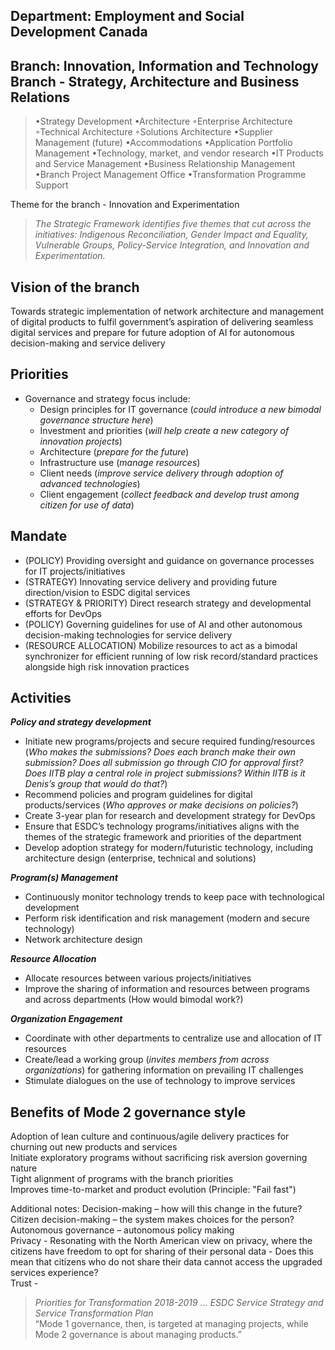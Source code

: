 ## Department: Employment and Social Development Canada
## Branch: Innovation, Information and Technology Branch - Strategy, Architecture and Business Relations
> •Strategy Development
> •Architecture
>     ◦Enterprise Architecture
>     ◦Technical Architecture
>     ◦Solutions Architecture
> •Supplier Management (future)
> •Accommodations
> •Application Portfolio Management
> •Technology, market, and vendor research
> •IT Products and Service Management
> •Business Relationship Management
> •Branch Project Management Office
> •Transformation Programme Support

Theme for the branch - Innovation and Experimentation 
>_The Strategic Framework identifies five themes that cut across the initiatives: Indigenous Reconciliation, Gender Impact and Equality, Vulnerable Groups, Policy-Service Integration, and Innovation and Experimentation._

## Vision of the branch
Towards strategic implementation of network architecture and management of digital products to fulfil government’s aspiration of delivering seamless digital services and prepare for future adoption of AI for autonomous decision-making and service delivery

## Priorities
- Governance and strategy focus include:
  * Design principles for IT governance (_could introduce a new bimodal governance structure here_)
  * Investment and priorities (_will help create a new category of innovation projects_)
  * Architecture (_prepare for the future_)
  * Infrastructure use (_manage resources_)
  * Client needs (_improve service delivery through adoption of advanced technologies_)
  * Client engagement (_collect feedback and develop trust among citizen for use of data_)

## Mandate 
- (POLICY) Providing oversight and guidance on governance processes for IT projects/initiatives
- (STRATEGY) Innovating service delivery and providing future direction/vision to ESDC digital services
- (STRATEGY & PRIORITY) Direct research strategy and developmental efforts for DevOps
- (POLICY) Governing guidelines for use of AI and other autonomous decision-making technologies for service delivery
- (RESOURCE ALLOCATION) Mobilize resources to act as a bimodal synchronizer for efficient running of low risk record/standard practices alongside high risk innovation practices
	
## Activities
**_Policy and strategy development_**
- Initiate new programs/projects and secure required funding/resources (_Who makes the submissions? Does each branch make their own submission? Does all submission go through CIO for approval first? Does IITB play a central role in project submissions? Within IITB is it Denis’s group that would do that?_)
- Recommend policies and program guidelines for digital products/services (_Who approves or make decisions on policies?_)
- Create 3-year plan for research and development strategy for DevOps
- Ensure that ESDC’s technology programs/initiatives aligns with the themes of the strategic framework and priorities of the department
- Develop adoption strategy for modern/futuristic technology, including architecture design (enterprise, technical and solutions)  

**_Program(s) Management_**  
- Continuously monitor technology trends to keep pace with technological development
- Perform risk identification and risk management (modern and secure technology)
- Network architecture design  

**_Resource Allocation_**  
- Allocate resources between various projects/initiatives 
- Improve the sharing of information and resources between programs and across departments (How would bimodal work?)  

**_Organization Engagement_**  
- Coordinate with other departments to centralize use and allocation of IT resources 
- Create/lead a working group (_invites members from across organizations_) for gathering information on prevailing IT challenges
- Stimulate dialogues on the use of technology to improve services  

## Benefits of Mode 2 governance style
Adoption of lean culture and continuous/agile delivery practices for churning out new products and services  
Initiate exploratory programs without sacrificing risk aversion governing nature  
Tight alignment of programs with the branch priorities  
Improves time-to-market and product evolution (Principle: "Fail fast")  

Additional notes:
Decision-making – how will this change in the future?   
Citizen decision-making – the system makes choices for the person?  
Autonomous governance – autonomous policy making  
Privacy - Resonating with the North American view on privacy, where the citizens have freedom to opt for sharing of their personal data - Does this mean that citizens who do not share their data cannot access the upgraded services experience?   
Trust - 
> _Priorities for Transformation 2018-2019 … ESDC Service Strategy and Service Transformation Plan_   
> “Mode 1 governance, then, is targeted at managing projects, while Mode 2 governance is about managing products.”   

